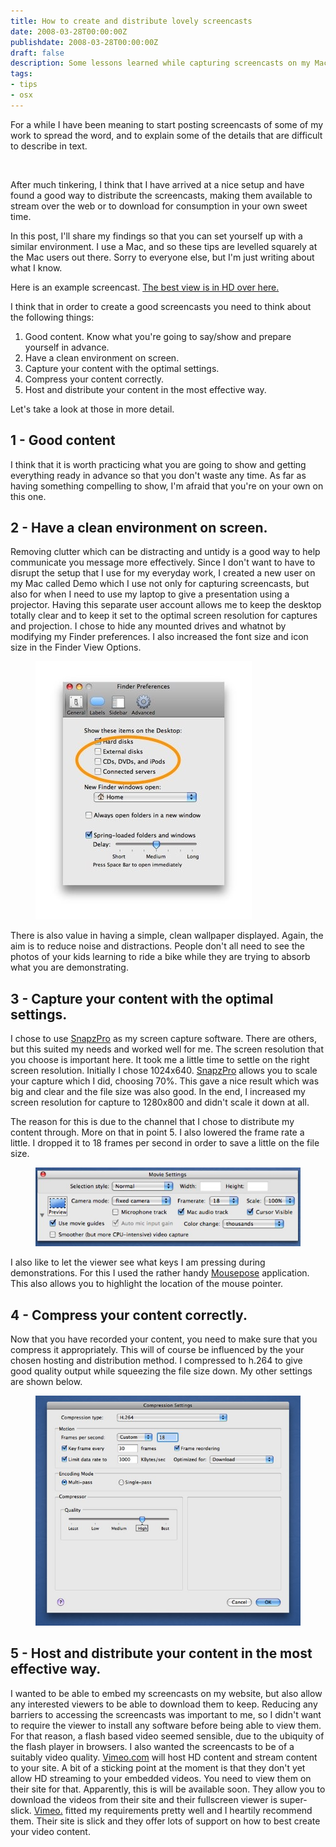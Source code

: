 ```yaml
---
title: How to create and distribute lovely screencasts
date: 2008-03-28T00:00:00Z
publishdate: 2008-03-28T00:00:00Z
draft: false
description: Some lessons learned while capturing screencasts on my Mac
tags:
- tips
- osx
---
```


For a while I have been meaning to start posting screencasts of some of my work to spread the word, and to explain some of the details that are difficult to describe in text.

<img src="https://farm4.static.flickr.com/3182/2674867706_0397fca6e0.jpg" alt="">
<!--more-->



After much tinkering, I think that I have arrived at a nice setup and have found a good way to distribute the screencasts, making them available to stream over the web or to download for consumption in your own sweet time.

In this post, I'll share my findings so that you can set yourself up with a similar environment.  I use a Mac, and so these tips are levelled squarely at the Mac users out there. Sorry to everyone else, but I'm just writing about what I know.


Here is an example screencast.  <a href="http://vimeo.com/833608" target="_blank">The best view is in HD over here.</a>

<figure><object data="http://www.vimeo.com/moogaloop.swf?clip_id=833608&amp;server=www.vimeo.com&amp;fullscreen=1&amp;show_title=1&amp;show_byline=0&amp;show_portrait=0&amp;color=00ADEF" type="application/x-shockwave-flash" height="250" width="400">
    <param name="quality" value="best" />    <param name="allowfullscreen" value="true" />    <param name="scale" value="showAll" />    <param name="movie" value="http://www.vimeo.com/moogaloop.swf?clip_id=833608&amp;server=www.vimeo.com&amp;fullscreen=1&amp;show_title=1&amp;show_byline=0&amp;show_portrait=0&amp;color=00ADEF" />
</object> </figure>


<p>I think that in order to create a good screencasts you need to think about the following things:</p>
<ol>
	<li>Good content. Know what you're going to say/show and prepare yourself in advance.</li>
	<li>Have a clean environment on screen.</li>
	<li>Capture your content with the optimal settings.</li>
	<li>Compress your content correctly.</li>
	<li>Host and distribute your content in the most effective way.</li>
</ol>
<p>Let's take a look at those in more detail.</p>
<h2>1 - Good content</h2>
<p>
	I think that it is worth practicing what you are going to show and getting everything ready in advance so that you don't waste any time. As far as having something compelling to show, I'm afraid that you're on your own on this one.
</p>
<h2>2 - Have a clean environment on screen.</h2>
<p>Removing clutter which can be distracting and untidy is a good way to help communicate you message more effectively. Since I don't want to have to disrupt the setup that I use for my everyday work, I created a new user on my Mac called Demo which I use not only for capturing screencasts, but also for when I need to use my laptop to give a presentation using a projector.  Having this separate user account allows me to keep the desktop totally clear and to keep it set to the optimal screen resolution for captures and projection. I chose to hide any mounted drives and whatnot by modifying my Finder preferences. I also increased the font size and icon size in the Finder View Options.</p>
<figure><img class="free" src="/images/finder-prefs.jpeg" alt="Finder preferences" /></figure>
<p>There is also value in having a simple, clean wallpaper displayed. Again, the aim is to reduce noise and distractions.  People don't all need to see the photos of your kids learning to ride a bike while they are trying to absorb what you are demonstrating.</p>
<h2>3 - Capture your content with the optimal settings.</h2>
<p>I chose to use <a href="http://www.ambrosiasw.com/utilities/snapzprox/" target="_blank">SnapzPro</a> as my screen capture software. There are others, but this suited my needs and worked well for me.  The screen resolution that you choose is important here. It took me a little time to settle on the right screen resolution.  Initially I chose 1024x640.  <a href="http://www.ambrosiasw.com/utilities/snapzprox/">SnapzPro</a> allows you to scale your capture which I did, choosing 70%. This gave a nice result which was big and clear and the file size was also good.  In the end, I increased my screen resolution for capture to 1280x800 and didn't scale it down at all. </p>
<p>The reason for this is due to the channel that I chose to distribute my content through. More on that in point 5.  I also lowered the frame rate a little. I dropped it to 18 frames per second in order to save a little on the file size.</p>

<figure><img alt="Capture settings" class="free" src="/images/snaps-capture-settings.jpg" /></figure>

<p>I also like to let the viewer see what keys I am pressing during demonstrations. For this I used the rather handy <a href="http://www.boinx.com/mousepose/" target="_blank">Mousepose</a> application. This also allows you to highlight the location of the mouse pointer. </p>

<h2>4 - Compress your content correctly.</h2>
<p>Now that you have recorded your content, you need to make sure that you compress it appropriately. This will of course be influenced by the your chosen hosting and distribution method. I compressed to h.264 to give good quality output while squeezing the file size down. My other settings are shown below.</p>

<figure><img alt="Compression settings" src="/images/compression-settings.jpg" /></figure>

<h2>5 - Host and distribute your content in the most effective way.</h2>
<p>I wanted to be able to embed my screencasts on my website, but also allow any interested viewers to be able to download them to keep.  Reducing any barriers to accessing the screencasts was important to me, so I didn't want to require the viewer to install any software before being able to view them. For that reason, a flash based video seemed sensible, due to the ubiquity of the flash player in browsers. I also wanted the screencasts to be of a suitably video quality. <a href="http://www.vimeo.com">Vimeo.com</a> will host HD content and stream content to your site. A bit of a sticking point at the moment is that they don't yet allow HD streaming to your embedded videos. You need to view them on their site for that. Apparently, this is will be available soon.  They allow you to download the videos from their site and their fullscreen viewer is super-slick. <a href="http://www.vimeo.com">Vimeo.</a> fitted my requirements pretty well and I heartily recommend them. Their site is slick and they offer lots of support on how to best create your video content.</p>
